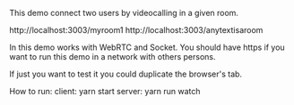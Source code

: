 This demo connect two users by videocalling in a given room.

http://localhost:3003/myroom1
http://localhost:3003/anytextisaroom

In this demo  works with WebRTC and Socket. You should have https if you want to run this demo in a network with others persons. 

If just you want to test it you could duplicate the browser's tab.
 
How to run:
client: yarn start
server: yarn run watch
